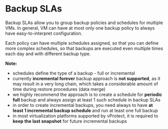 # Backup SLAs

Backup SLAs allow you to group backup policies and schedules for multiple VMs. In general, VM can have at most only one backup policy to always have easy-to-interpret configuration.

Each policy can have multiple schedules assigned, so that you can define more complex schedules, so that backups are executed even multiple times each day and with different backup type.

**Note:**

* schedules define the type of a backup - full or incremental
* currently **incremental forever** backup approach is **not supported**, as it may result in a very long chain, which takes a considerable amount of time during restore procedures \(data merge\)
* we highly recommend the approach is to create a schedule for **periodic full** backup and always assign at least 1 such schedule in backup SLAs
* in order to create incremental backups, you need always to have **at least 1 incremental backup schedule** and run at least one full backup
* in most virtualization platforms supported by vProtect, it is required to **keep the last snapshot** for future incremental backups

